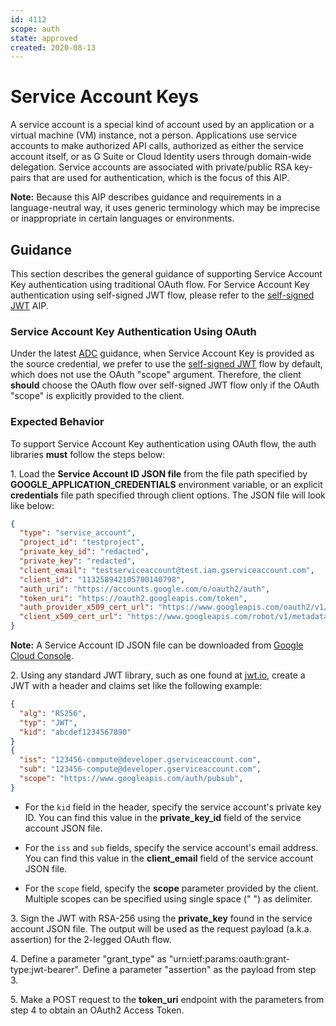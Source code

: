 ```yaml
---
id: 4112
scope: auth
state: approved
created: 2020-08-13
---
```


# Service Account Keys

A service account is a special kind of account used by an application or a
virtual machine (VM) instance, not a person. Applications use service accounts
to make authorized API calls, authorized as either the service account itself,
or as G Suite or Cloud Identity users through domain-wide delegation. Service
accounts are associated with private/public RSA key-pairs that are used for
authentication, which is the focus of this AIP.

**Note:** Because this AIP describes guidance and requirements in a
language-neutral way, it uses generic terminology which may be imprecise or
inappropriate in certain languages or environments.

## Guidance

This section describes the general guidance of supporting Service Account Key
authentication using traditional OAuth flow. For Service Account Key
authentication using self-signed JWT flow, please refer to the [self-signed
JWT][0] AIP.

### Service Account Key Authentication Using OAuth

Under the latest [ADC][1] guidance, when Service Account Key is provided as the
source credential, we prefer to use the [self-signed JWT][0] flow by default,
which does not use the OAuth "scope" argument. Therefore, the client **should**
choose the OAuth flow over self-signed JWT flow only if the OAuth "scope" is
explicitly provided to the client.

### Expected Behavior

To support Service Account Key authentication using OAuth flow, the auth
libraries **must** follow the steps below:

1\. Load the **Service Account ID JSON file** from the file path specified by
**GOOGLE_APPLICATION_CREDENTIALS** environment variable, or an explicit
**credentials** file path specified through client options. The JSON file will
look like below:

```json
{
  "type": "service_account",
  "project_id": "testproject",
  "private_key_id": "redacted",
  "private_key": "redacted",
  "client_email": "testserviceaccount@test.iam.gserviceaccount.com",
  "client_id": "113258942105700140798",
  "auth_uri": "https://accounts.google.com/o/oauth2/auth",
  "token_uri": "https://oauth2.googleapis.com/token",
  "auth_provider_x509_cert_url": "https://www.googleapis.com/oauth2/v1/certs",
  "client_x509_cert_url": "https://www.googleapis.com/robot/v1/metadata/x509/testserviceaccount%40test.iam.gserviceaccount.com"
}
```

**Note:** A Service Account ID JSON file can be downloaded from [Google Cloud Console][2].

2\. Using any standard JWT library, such as one found at [jwt.io][3], create a
JWT with a header and claims set like the following example:

```json
{
  "alg": "RS256",
  "typ": "JWT",
  "kid": "abcdef1234567890"
}
{
  "iss": "123456-compute@developer.gserviceaccount.com",
  "sub": "123456-compute@developer.gserviceaccount.com",
  "scope": "https://www.googleapis.com/auth/pubsub",
}
```

* For the `kid` field in the header, specify the service account's private
key ID. You can find this value in the **private_key_id** field of the
service account JSON file.

* For the `iss` and `sub` fields, specify the service account's email
address. You can find this value in the **client_email** field of the
service account JSON file.

* For the `scope` field, specify the **scope** parameter provided by the client.
Multiple scopes can be specified using single space (" ") as delimiter.

3\. Sign the JWT with RSA-256 using the **private_key** found in the service
account JSON file. The output will be used as the request payload (a.k.a.
assertion) for the 2-legged OAuth flow.

4\. Define a parameter "grant_type" as
"urn:ietf:params:oauth:grant-type:jwt-bearer". Define a parameter "assertion" as
the payload from step 3.

5\. Make a POST request to the **token_uri** endpoint with the parameters from
step 4 to obtain an OAuth2 Access Token.

<!-- prettier-ignore-start -->
[0]: https://google.aip.dev/auth/4111
[1]: https://google.aip.dev/auth/4110
[2]: https://console.cloud.google.com/apis/credentials
[3]: https://jwt.io/#libraries-io
<!-- prettier-ignore-end -->
